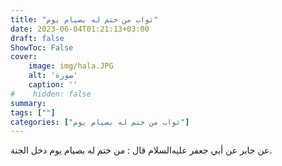 ```yaml
---
title: "ثواب من ختم له بصيام يوم"
date: 2023-06-04T01:21:13+03:00
draft: false
ShowToc: False
cover:
    image: img/hala.JPG
    alt: 'صورة'
    caption: ''
#    hidden: false
summary: 
tags: [""]
categories: ["ثواب من ختم له بصيام يوم"]
---
```

عن جابر عن أبي جعفر عليه‌السلام قال : من ختم له بصيام يوم دخل الجنة.
 

